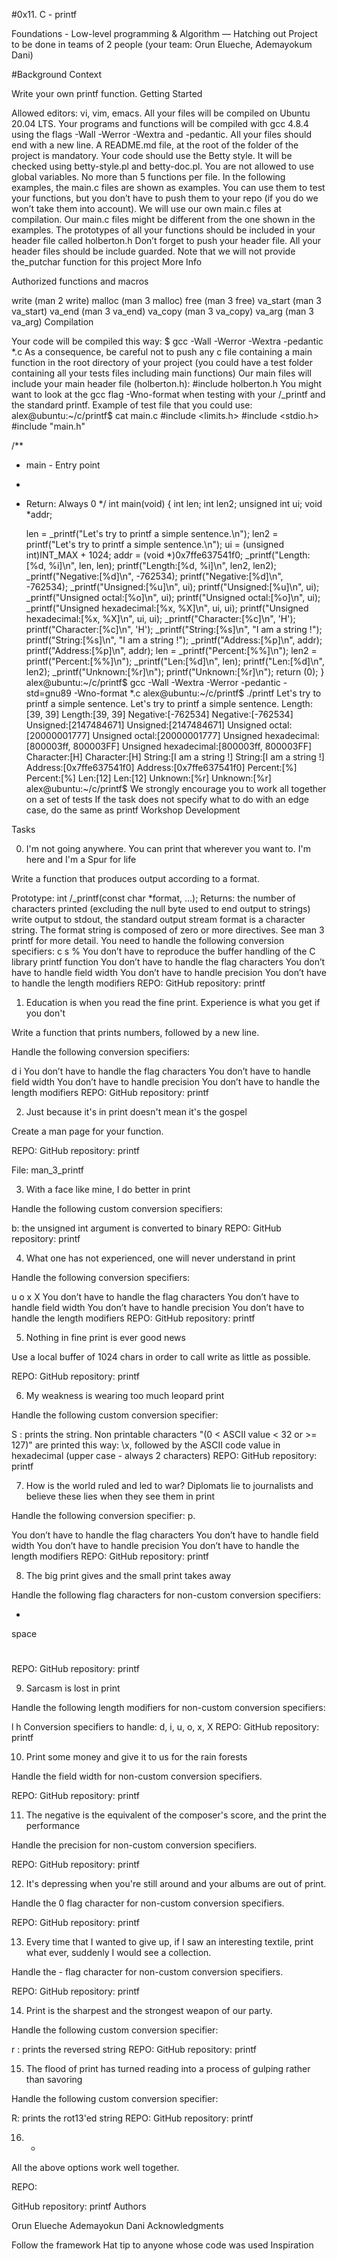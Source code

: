 #0x11. C - printf

Foundations - Low-level programming & Algorithm ― Hatching out Project to be done in teams of 2 people (your team: Orun Elueche, Ademayokum Dani)

#Background Context

Write your own printf function.
Getting Started

Allowed editors: vi, vim, emacs.
All your files will be compiled on Ubuntu 20.04 LTS.
Your programs and functions will be compiled with gcc 4.8.4 using the flags -Wall -Werror -Wextra and -pedantic.
All your files should end with a new line.
A README.md file, at the root of the folder of the project is mandatory.
Your code should use the Betty style. It will be checked using betty-style.pl and betty-doc.pl.
You are not allowed to use global variables.
No more than 5 functions per file.
In the following examples, the main.c files are shown as examples. You can use them to test your functions, but you don’t have to push them to your repo (if you do we won’t take them into account). We will use our own main.c files at compilation. Our main.c files might be different from the one shown in the examples.
The prototypes of all your functions should be included in your header file called holberton.h
Don’t forget to push your header file.
All your header files should be include guarded.
Note that we will not provide the_putchar function for this project
More Info

Authorized functions and macros

write (man 2 write)
malloc (man 3 malloc)
free (man 3 free)
va_start (man 3 va_start)
va_end (man 3 va_end)
va_copy (man 3 va_copy)
va_arg (man 3 va_arg)
Compilation

Your code will be compiled this way:
$ gcc -Wall -Werror -Wextra -pedantic *.c
As a consequence, be careful not to push any c file containing a main function in the root directory of your project (you could have a test folder containing all your tests files including main functions) Our main files will include your main header file (holberton.h): #include holberton.h You might want to look at the gcc flag -Wno-format when testing with your /_printf and the standard printf. Example of test file that you could use:
alex@ubuntu:~/c/printf$ cat main.c 
#include <limits.h>
#include <stdio.h>
#include "main.h"

/**
 * main - Entry point
 *
 * Return: Always 0
 */
int main(void)
{
    int len;
    int len2;
    unsigned int ui;
    void *addr;

    len = _printf("Let's try to printf a simple sentence.\n");
    len2 = printf("Let's try to printf a simple sentence.\n");
    ui = (unsigned int)INT_MAX + 1024;
    addr = (void *)0x7ffe637541f0;
    _printf("Length:[%d, %i]\n", len, len);
    printf("Length:[%d, %i]\n", len2, len2);
    _printf("Negative:[%d]\n", -762534);
    printf("Negative:[%d]\n", -762534);
    _printf("Unsigned:[%u]\n", ui);
    printf("Unsigned:[%u]\n", ui);
    _printf("Unsigned octal:[%o]\n", ui);
    printf("Unsigned octal:[%o]\n", ui);
    _printf("Unsigned hexadecimal:[%x, %X]\n", ui, ui);
    printf("Unsigned hexadecimal:[%x, %X]\n", ui, ui);
    _printf("Character:[%c]\n", 'H');
    printf("Character:[%c]\n", 'H');
    _printf("String:[%s]\n", "I am a string !");
    printf("String:[%s]\n", "I am a string !");
    _printf("Address:[%p]\n", addr);
    printf("Address:[%p]\n", addr);
    len = _printf("Percent:[%%]\n");
    len2 = printf("Percent:[%%]\n");
    _printf("Len:[%d]\n", len);
    printf("Len:[%d]\n", len2);
    _printf("Unknown:[%r]\n");
    printf("Unknown:[%r]\n");
    return (0);
}
alex@ubuntu:~/c/printf$ gcc -Wall -Wextra -Werror -pedantic -std=gnu89 -Wno-format *.c
alex@ubuntu:~/c/printf$ ./printf
Let's try to printf a simple sentence.
Let's try to printf a simple sentence.
Length:[39, 39]
Length:[39, 39]
Negative:[-762534]
Negative:[-762534]
Unsigned:[2147484671]
Unsigned:[2147484671]
Unsigned octal:[20000001777]
Unsigned octal:[20000001777]
Unsigned hexadecimal:[800003ff, 800003FF]
Unsigned hexadecimal:[800003ff, 800003FF]
Character:[H]
Character:[H]
String:[I am a string !]
String:[I am a string !]
Address:[0x7ffe637541f0]
Address:[0x7ffe637541f0]
Percent:[%]
Percent:[%]
Len:[12]
Len:[12]
Unknown:[%r]
Unknown:[%r]
alex@ubuntu:~/c/printf$
We strongly encourage you to work all together on a set of tests
If the task does not specify what to do with an edge case, do the same as printf
Workshop Development

Tasks

0. I'm not going anywhere. You can print that wherever you want to. I'm here and I'm a Spur for life

Write a function that produces output according to a format.

Prototype: int /_printf(const char *format, ...);
Returns: the number of characters printed (excluding the null byte used to end output to strings)
write output to stdout, the standard output stream
format is a character string. The format string is composed of zero or more directives. See man 3 printf for more detail. You need to handle the following conversion specifiers:
c
s
%
You don’t have to reproduce the buffer handling of the C library printf function
You don’t have to handle the flag characters
You don’t have to handle field width
You don’t have to handle precision
You don’t have to handle the length modifiers
REPO: GitHub repository: printf

1. Education is when you read the fine print. Experience is what you get if you don't

Write a function that prints numbers, followed by a new line.

Handle the following conversion specifiers:

d
i
You don’t have to handle the flag characters
You don’t have to handle field width
You don’t have to handle precision
You don’t have to handle the length modifiers
REPO: GitHub repository: printf

2. Just because it's in print doesn't mean it's the gospel

Create a man page for your function.

REPO: GitHub repository: printf

File: man_3_printf

3. With a face like mine, I do better in print

Handle the following custom conversion specifiers:

b: the unsigned int argument is converted to binary
REPO: GitHub repository: printf

4. What one has not experienced, one will never understand in print

Handle the following conversion specifiers:

u
o
x
X
You don’t have to handle the flag characters
You don’t have to handle field width
You don’t have to handle precision
You don’t have to handle the length modifiers
REPO: GitHub repository: printf

5. Nothing in fine print is ever good news

Use a local buffer of 1024 chars in order to call write as little as possible.

REPO: GitHub repository: printf

6. My weakness is wearing too much leopard print

Handle the following custom conversion specifier:

S : prints the string.
Non printable characters "(0 < ASCII value < 32 or >= 127)" are printed this way: \x, followed by the ASCII code value in hexadecimal (upper case - always 2 characters)
REPO: GitHub repository: printf

7. How is the world ruled and led to war? Diplomats lie to journalists and believe these lies when they see them in print

Handle the following conversion specifier: p.

You don’t have to handle the flag characters
You don’t have to handle field width
You don’t have to handle precision
You don’t have to handle the length modifiers
REPO: GitHub repository: printf

8. The big print gives and the small print takes away

Handle the following flag characters for non-custom conversion specifiers:

+
space
#
REPO: GitHub repository: printf

9. Sarcasm is lost in print

Handle the following length modifiers for non-custom conversion specifiers:

l
h Conversion specifiers to handle: d, i, u, o, x, X
REPO: GitHub repository: printf

10. Print some money and give it to us for the rain forests

Handle the field width for non-custom conversion specifiers.

REPO: GitHub repository: printf

11. The negative is the equivalent of the composer's score, and the print the performance

Handle the precision for non-custom conversion specifiers.

REPO: GitHub repository: printf

12. It's depressing when you're still around and your albums are out of print.

Handle the 0 flag character for non-custom conversion specifiers.

REPO: GitHub repository: printf

13. Every time that I wanted to give up, if I saw an interesting textile, print what ever, suddenly I would see a collection.

Handle the - flag character for non-custom conversion specifiers.

REPO: GitHub repository: printf

14. Print is the sharpest and the strongest weapon of our party.

Handle the following custom conversion specifier:

r : prints the reversed string
REPO: GitHub repository: printf

15. The flood of print has turned reading into a process of gulping rather than savoring

Handle the following custom conversion specifier:

R: prints the rot13'ed string
REPO: GitHub repository: printf

16. *

All the above options work well together.

REPO:

GitHub repository: printf
Authors

Orun Elueche
Ademayokun Dani
Acknowledgments

Follow the framework
Hat tip to anyone whose code was used
Inspiration
